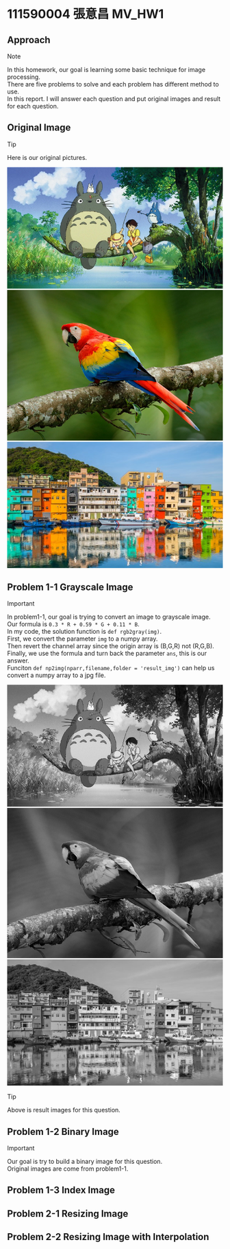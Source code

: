 # 111590004 張意昌 MV_HW1

## Approach

> [!NOTE]  
> In this homework, our goal is learning some basic technique for image processing.  
> There are five problems to solve and each problem has different method to use.  
> In this report. I will answer each question and put original images and result for each question.

## Original Image

> [!TIP]  
> Here is our original pictures.

![Img 1](./test_img/img1.jpg)
![Img 2](./test_img/img2.jpg)
![Img 3](./test_img/img3.jpg)

## Problem 1-1 Grayscale Image

> [!IMPORTANT]  
> In problem1-1, our goal is trying to convert an image to grayscale image.  
> Our formula is `0.3 * R + 0.59 * G + 0.11 * B`.  
> In my code, the solution function is `def rgb2gray(img)`.  
> First, we convert the parameter `img` to a numpy array.  
> Then revert the channel array since the origin array is (B,G,R) not (R,G,B).  
> Finally, we use the formula and turn back the parameter `ans`, this is our answer.  
> Funciton `def np2img(nparr,filename,folder = 'result_img')` can help us convert a numpy array to a jpg file.

![Gray1](./result_img/img1_q1-1.jpg)
![Gray2](./result_img/img2_q1-1.jpg)
![Gray3](./result_img/img3_q1-1.jpg)

> [!TIP]  
> Above is result images for this question.

## Problem 1-2 Binary Image

> [!IMPORTANT]  
> Our goal is try to build a binary image for this question.  
> Original images are come from problem1-1.

## Problem 1-3 Index Image
## Problem 2-1 Resizing Image
## Problem 2-2 Resizing Image with Interpolation